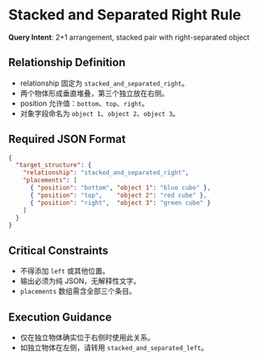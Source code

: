 # Stacked and Separated Right Rule

**Query Intent**: 2+1 arrangement, stacked pair with right-separated object

## Relationship Definition
- relationship 固定为 `stacked_and_separated_right`。
- 两个物体形成垂直堆叠，第三个独立放在右侧。
- position 允许值：`bottom`、`top`、`right`。
- 对象字段命名为 `object 1`、`object 2`、`object 3`。

## Required JSON Format
```json
{
  "target_structure": {
    "relationship": "stacked_and_separated_right",
    "placements": [
      { "position": "bottom", "object 1": "blue cube" },
      { "position": "top",    "object 2": "red cube" },
      { "position": "right",  "object 3": "green cube" }
    ]
  }
}
```

## Critical Constraints
- 不得添加 `left` 或其他位置。
- 输出必须为纯 JSON，无解释性文字。
- `placements` 数组需含全部三个条目。

## Execution Guidance
- 仅在独立物体确实位于右侧时使用此关系。
- 如独立物体在左侧，请转用 `stacked_and_separated_left`。
